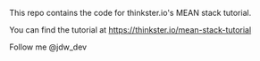 This repo contains the code for thinkster.io's MEAN stack tutorial.

You can find the tutorial at https://thinkster.io/mean-stack-tutorial

Follow me @jdw_dev
